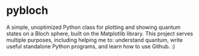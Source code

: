 # pybloch
A simple, unoptimized Python class for plotting and showing quantum states on a Bloch sphere, built on the Matplotlib library.
This project serves multiple purposes, including helping me to: understand quantum, write useful standalone Python programs, and learn how to use Github. :)
